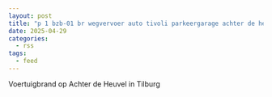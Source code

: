 ```yaml
---
layout: post
title: "p 1 bzb-01 br wegvervoer auto tivoli parkeergarage achter de heuvel tilburg 209433"
date: 2025-04-29
categories: 
  - rss
tags: 
  - feed
---
```


Voertuigbrand op Achter de Heuvel in Tilburg
